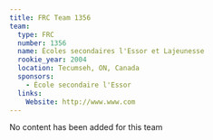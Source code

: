 ```yaml
---
title: FRC Team 1356
team:
  type: FRC
  number: 1356
  name: Écoles secondaires l'Essor et Lajeunesse
  rookie_year: 2004
  location: Tecumseh, ON, Canada
  sponsors:
    - École secondaire l'Essor
  links:
    Website: http://www.www.com
---
```

No content has been added for this team